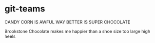 # git-teams

CANDY CORN IS AWFUL WAY BETTER IS SUPER CHOCOLATE

Brookstone Chocolate makes me happier than a shoe size too large high heels